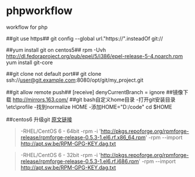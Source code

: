 phpworkflow
===========

workflow for php

##git use https##
git config --global url."https://".insteadOf git://

##yum install git on centos5##
rpm -Uvh http://dl.fedoraproject.org/pub/epel/5/i386/epel-release-5-4.noarch.rpm
yum install git-core

##git clone not default port##
git clone ssh://user@git.example.com:8080/opt/git/my_project.git

##git allow remote push##
    [receive]
        denyCurrentBranch = ignore
##镜像下载
    http://mirrors.163.com/
##git bash自定义home目录
    -打开git安装目录\etc\profile
    -找到normalize HOME
    -添加HOME="D:/code"  cd $HOME

##centos6 升级git
    [原文链接](http://tecadmin.net/how-to-upgrade-git-version-1-7-10-on-centos-6/)
> -RHEL/CentOS 6 - 64bit
> -rpm -i 'http://pkgs.repoforge.org/rpmforge-release/rpmforge-release-0.5.3-1.el6.rf.x86_64.rpm'
> -rpm --import http://apt.sw.be/RPM-GPG-KEY.dag.txt

> -RHEL/CentOS 6 - 32bit
> -rpm -i 'http://pkgs.repoforge.org/rpmforge-release/rpmforge-release-0.5.3-1.el6.rf.i686.rpm'
> -rpm --import http://apt.sw.be/RPM-GPG-KEY.dag.txt
